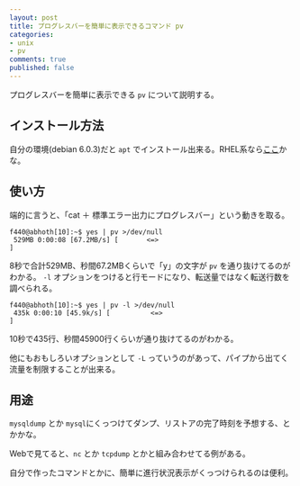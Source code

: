 ```yaml
---
layout: post
title: プログレスバーを簡単に表示できるコマンド pv
categories:
- unix
- pv
comments: true
published: false
---
```

プログレスバーを簡単に表示できる `pv` について説明する。

## インストール方法

自分の環境(debian 6.0.3)だと `apt`
でインストール出来る。RHEL系なら[ここ](http://pkgs.repoforge.org/pv/)かな。

## 使い方

端的に言うと、「cat ＋ 標準エラー出力にプログレスバー」という動きを取る。

    
    f440@abhoth[10]:~$ yes | pv >/dev/null
     529MB 0:00:08 [67.2MB/s] [       <=>                                         ]
    

8秒で合計529MB、秒間67.2MBくらいで「y」の文字が `pv` を通り抜けてるのがわかる。 `-l`
オプションをつけると行モードになり、転送量ではなく転送行数を調べられる。

    
    f440@abhoth[10]:~$ yes | pv -l >/dev/null
     435k 0:00:10 [45.9k/s] [          <=>                                        ]
    

10秒で435行、秒間45900行くらいが通り抜けてるのがわかる。

他にもおもしろいオプションとして `-L` っていうのがあって、パイプから出てく流量を制限することが出来る。

## 用途

`mysqldump` とか `mysql`にくっつけてダンプ、リストアの完了時刻を予想する、とかかな。

Webで見てると、`nc` とか `tcpdump` とかと組み合わせてる例がある。

自分で作ったコマンドとかに、簡単に進行状況表示がくっつけられるのは便利。

